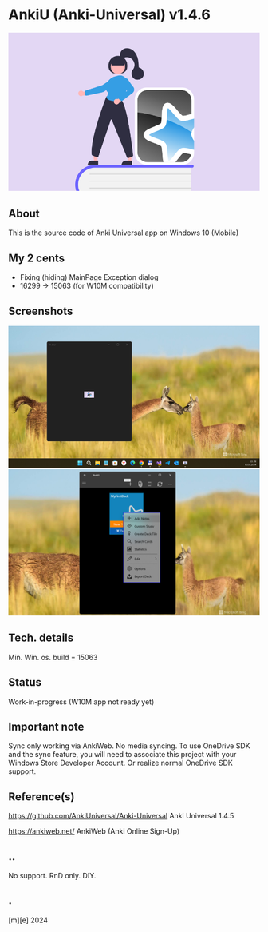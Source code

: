 # AnkiU (Anki-Universal) v1.4.6
![](Images/logo.png)

## About
This is the source code of Anki Universal app on Windows 10 (Mobile)

## My 2 cents
- Fixing (hiding) MainPage Exception dialog
- 16299 -> 15063 (for W10M compatibility)

## Screenshots
![](Images/shot01.png)
![](Images/shot02.png)

## Tech. details
Min. Win. os. build = 15063

## Status
Work-in-progress (W10M app not ready yet)

## Important note
Sync only working via AnkiWeb. No media syncing.
To use OneDrive SDK and the sync feature, you will need to associate this project with your Windows Store Developer Account. Or realize normal OneDrive SDK support.

## Reference(s)
https://github.com/AnkiUniversal/Anki-Universal Anki Universal 1.4.5

https://ankiweb.net/ AnkiWeb (Anki Online Sign-Up)

## ..
No support. RnD only. DIY.

## .
[m][e] 2024 



